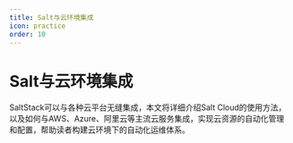 ```yaml
---
title: Salt与云环境集成
icon: practice
order: 10
---
```


# Salt与云环境集成

SaltStack可以与各种云平台无缝集成，本文将详细介绍Salt Cloud的使用方法，以及如何与AWS、Azure、阿里云等主流云服务集成，实现云资源的自动化管理和配置，帮助读者构建云环境下的自动化运维体系。
